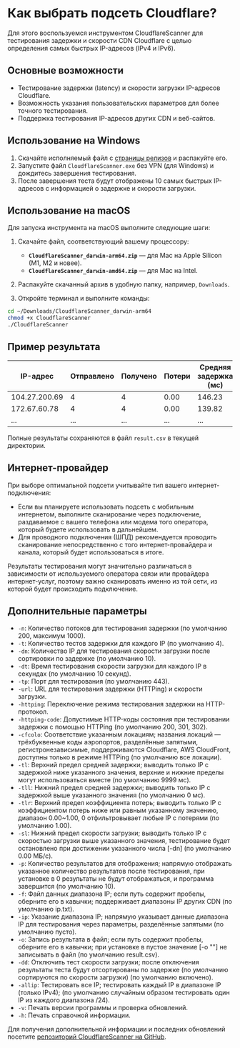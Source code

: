 # Как выбрать подсеть Cloudflare?

Для этого воспользуемся инструментом CloudflareScanner для тестирования задержки и скорости CDN Cloudflare с целью определения самых быстрых IP-адресов (IPv4 и IPv6).

## Основные возможности

- Тестирование задержки (latency) и скорости загрузки IP-адресов Cloudflare.
- Возможность указания пользовательских параметров для более точного тестирования.
- Поддержка тестирования IP-адресов других CDN и веб-сайтов.

## Использование на Windows

1. Скачайте исполняемый файл с [страницы релизов](https://github.com/Ptechgithub/CloudflareScanner/releases) и распакуйте его.
2. Запустите файл `CloudflareScanner.exe` без VPN (для Windows) и дождитесь завершения тестирования.
3. После завершения теста будут отображены 10 самых быстрых IP-адресов с информацией о задержке и скорости загрузки.

## Использование на macOS

Для запуска инструмента на macOS выполните следующие шаги:

1. Скачайте файл, соответствующий вашему процессору:
   - **`CloudflareScanner_darwin-arm64.zip`** — для Mac на Apple Silicon (M1, M2 и новее).
   - **`CloudflareScanner_darwin-amd64.zip`** — для Mac на Intel.

2. Распакуйте скачанный архив в удобную папку, например, `Downloads`.

3. Откройте терминал и выполните команды:

```bash
cd ~/Downloads/CloudflareScanner_darwin-arm64
chmod +x CloudflareScanner
./CloudflareScanner
```

## Пример результата

| IP-адрес       | Отправлено | Получено | Потери | Средняя задержка (мс) | Скорость загрузки (МБ/с) |
|----------------|------------|----------|--------|-----------------------|--------------------------|
| 104.27.200.69  | 4          | 4        | 0.00   | 146.23                | 28.64                    |
| 172.67.60.78   | 4          | 4        | 0.00   | 139.82                | 15.02                    |
| ...            | ...        | ...      | ...    | ...                   | ...                      |

Полные результаты сохраняются в файл `result.csv` в текущей директории.

## Интернет-провайдер

При выборе оптимальной подсети учитывайте тип вашего интернет-подключения:

- Если вы планируете использовать подсеть с мобильным интернетом, выполните сканирование через подключение, раздаваемое с вашего телефона или модема того оператора, который будете использовать в дальнейшем.
- Для проводного подключения (ШПД) рекомендуется проводить сканирование непосредственно с того интернет-провайдера и канала, который будет использоваться в итоге.

Результаты тестирования могут значительно различаться в зависимости от используемого оператора связи или провайдера интернет-услуг, поэтому важно сканировать именно из той сети, из которой будет происходить подключение.

## Дополнительные параметры

- `-n`: Количество потоков для тестирования задержки (по умолчанию 200, максимум 1000).
- `-t`: Количество тестов задержки для каждого IP (по умолчанию 4).
- `-dn`: Количество IP для тестирования скорости загрузки после сортировки по задержке (по умолчанию 10).
- `-dt`: Время тестирования скорости загрузки для каждого IP в секундах (по умолчанию 10 секунд).
- `-tp`: Порт для тестирования (по умолчанию 443).
- `-url`: URL для тестирования задержки (HTTPing) и скорости загрузки.
- `-httping`: Переключение режима тестирования задержки на HTTP-протокол.
- `-httping-code`: Допустимые HTTP-коды состояния при тестировании задержки с помощью HTTPing (по умолчанию 200, 301, 302).
- `-cfcolo`: Соответствие указанным локациям; названия локаций — трёхбуквенные коды аэропортов, разделённые запятыми, регистронезависимые, поддерживаются Cloudflare, AWS CloudFront, доступны только в режиме HTTPing (по умолчанию все локации).
- `-tl`: Верхний предел средней задержки; выводить только IP с задержкой ниже указанного значения, верхние и нижние пределы могут использоваться вместе (по умолчанию 9999 мс).
- `-tll`: Нижний предел средней задержки; выводить только IP с задержкой выше указанного значения (по умолчанию 0 мс).
- `-tlr`: Верхний предел коэффициента потерь; выводить только IP с коэффициентом потерь ниже или равным указанному значению, диапазон 0.00~1.00, 0 отфильтровывает любые IP с потерями (по умолчанию 1.00).
- `-sl`: Нижний предел скорости загрузки; выводить только IP с скоростью загрузки выше указанного значения, тестирование будет остановлено при достижении указанного числа [-dn] (по умолчанию 0.00 МБ/с).
- `-p`: Количество результатов для отображения; напрямую отображать указанное количество результатов после тестирования, при установке в 0 результаты не будут отображаться, и программа завершится (по умолчанию 10).
- `-f`: Файл данных диапазона IP; если путь содержит пробелы, оберните его в кавычки; поддерживает диапазоны IP других CDN (по умолчанию ip.txt).
- `-ip`: Указание диапазона IP; напрямую указывает данные диапазона IP для тестирования через параметры, разделённые запятыми (по умолчанию пусто).
- `-o`: Запись результата в файл; если путь содержит пробелы, оберните его в кавычки; при установке в пустое значение [-o ""] не записывать в файл (по умолчанию result.csv).
- `-dd`: Отключить тест скорости загрузки; после отключения результаты теста будут отсортированы по задержке (по умолчанию сортируются по скорости загрузки) (по умолчанию включено).
- `-allip`: Тестировать все IP; тестировать каждый IP в диапазоне IP (только IPv4); (по умолчанию случайным образом тестировать один IP из каждого диапазона /24).
- `-v`: Печать версии программы и проверка обновлений.
- `-h`: Печать справочной информации.

Для получения дополнительной информации и последних обновлений посетите [репозиторий CloudflareScanner на GitHub](https://github.com/Ptechgithub/CloudflareScanner).